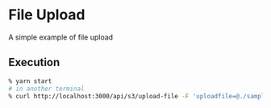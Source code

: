 # File Upload

A simple example of file upload

## Execution

```sh
% yarn start
# in another terminal
% curl http://localhost:3000/api/s3/upload-file -F 'uploadfile=@./sample.png'
```
